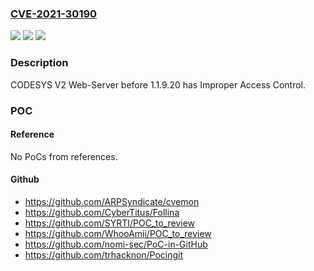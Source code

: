 ### [CVE-2021-30190](https://cve.mitre.org/cgi-bin/cvename.cgi?name=CVE-2021-30190)
![](https://img.shields.io/static/v1?label=Product&message=n%2Fa&color=blue)
![](https://img.shields.io/static/v1?label=Version&message=n%2Fa&color=blue)
![](https://img.shields.io/static/v1?label=Vulnerability&message=n%2Fa&color=brighgreen)

### Description

CODESYS V2 Web-Server before 1.1.9.20 has Improper Access Control.

### POC

#### Reference
No PoCs from references.

#### Github
- https://github.com/ARPSyndicate/cvemon
- https://github.com/CyberTitus/Follina
- https://github.com/SYRTI/POC_to_review
- https://github.com/WhooAmii/POC_to_review
- https://github.com/nomi-sec/PoC-in-GitHub
- https://github.com/trhacknon/Pocingit


